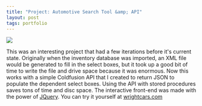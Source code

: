 ```yaml
---
title: "Project: Automotive Search Tool &amp; API"
layout: post
tags: portfolio
---
```


![](http://i.imgur.com/Cy1zbsS.png)

This was an interesting project that had a few iterations before it's current state. 
Originally when the inventory database was imported, an XML file would be generated to fill in the select boxes, but it took up a good bit of time to write the file and drive space because it was enormous.
Now this works with a simple Coldfusion API that I created to return JSON to populate the dependent select boxes.
Using the API with stored procedures saves tons of time and disc space.
The interactive front-end was made with the power of <a href="http://jquery.com/">JQuery</a>.
You can try it yourself at <a href="http://wrightcars.com/">wrightcars.com</a>
